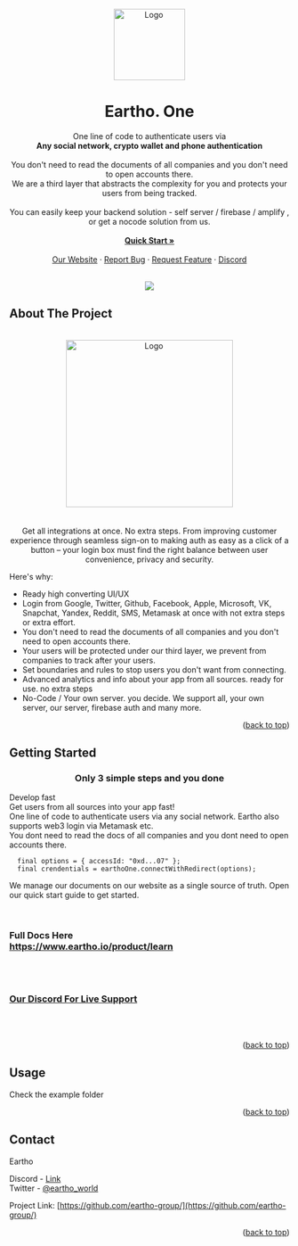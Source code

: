 <div id="top"></div>
<br />
<div align="center">
  <a href="https://eartho.io">
    <img src="https://user-images.githubusercontent.com/99670283/172473537-5b4005cf-979b-45cf-bc8a-0f74fb6842e5.png" alt="Logo" width="128" height="128">
  </a>

  <h1 align="center">Eartho. One</h1>

  <p align="center">
    One line of code to authenticate users via<br /><b>Any social network, crypto wallet and phone authentication</b><br /><br />
You don't need to read the documents of all companies and you don't need to open accounts there.<br />
We are a third layer that abstracts the complexity for you and protects your users from being tracked.<br /><br />
You can easily keep your backend solution - self server / firebase / amplify , or get a nocode solution from us.<br /><br />
    <a href="https://www.eartho.io/product/learn"><strong>Quick Start »</strong></a>
    <br />
    <br />
    <a href="https://eartho.io">Our Website</a>
    ·
    <a href="https://github.com/eartho-group/one-client-js/issues">Report Bug</a>
    ·
    <a href="https://github.com/eartho-group/one-client-js/issues">Request Feature</a>
    ·
    <a href="https://discord.gg/5QbuTNTG2q">Discord</a>
  </p>
 <br />
<img src="https://user-images.githubusercontent.com/99670283/177643618-21ef51cd-3ed1-4ed0-a75e-f5cb948a8f13.png">
</div>

<!-- ABOUT THE PROJECT -->

## About The Project

<p align="center">
<br />
    <img src="https://user-images.githubusercontent.com/99670283/178576414-ac74ae1f-c072-4ea2-81e4-a0b758d5256d.gif" alt="Logo" height="300" />
<br /><br /><br />
Get all integrations at once. No extra steps.
From improving customer experience through seamless sign-on to making auth as easy as a click of a button – your login box must find the right balance between user convenience, privacy and security.

Here's why:

- Ready high converting UI/UX
- Login from Google, Twitter, Github, Facebook, Apple, Microsoft, VK, Snapchat, Yandex, Reddit, SMS, Metamask at once with not extra steps or
  extra effort.
- You don't need to read the documents of all companies and you don't need to open accounts there.
- Your users will be protected under our third layer, we prevent from companies to track after your
  users.
- Set boundaries and rules to stop users you don't want from connecting.
- Advanced analytics and info about your app from all sources. ready for use. no extra steps
- No-Code / Your own server. you decide. We support all, your own server, our server, firebase auth
  and many more.

<p align="right">(<a href="#top">back to top</a>)</p>

<!-- GETTING STARTED -->

## Getting Started

<h3 align="center">Only 3 simple steps and you done</h3>
<p align="center">

Develop fast<br />
Get users from all sources into your app fast!<br />
One line of code to authenticate users via any social network. Eartho also supports web3 login via Metamask etc.<br />
You dont need to read the docs of all companies and you dont need to open accounts there. <br />

```
  final options = { accessId: "0xd...07" };
  final crendentials = earthoOne.connectWithRedirect(options);
```

We manage our documents on our website as a single source of truth. Open our quick start guide to
get started.

<br /> 
<h3>Full Docs Here<br /> 
<a href="https://www.eartho.io/product/learn"> 
https://www.eartho.io/product/learn
</a></h3>
<br /> <br />
<h3>
<a href="https://discord.gg/5QbuTNTG2q"> 
Our Discord For Live Support
</a></h3>
</p>
<br /> <br />

<p align="right">(<a href="#top">back to top</a>)</p>

<!-- USAGE EXAMPLES -->

## Usage

Check the example folder

<p align="right">(<a href="#top">back to top</a>)</p>

<!-- CONTACT -->

## Contact

Eartho<br />

Discord - [Link](https://discord.gg/5QbuTNTG2q)<br />
Twitter - [@eartho_world](https://twitter.com/eartho_world)<br />

Project Link: [https://github.com/eartho-group/](https://github.com/eartho-group/)

<p align="right">(<a href="#top">back to top</a>)</p>
